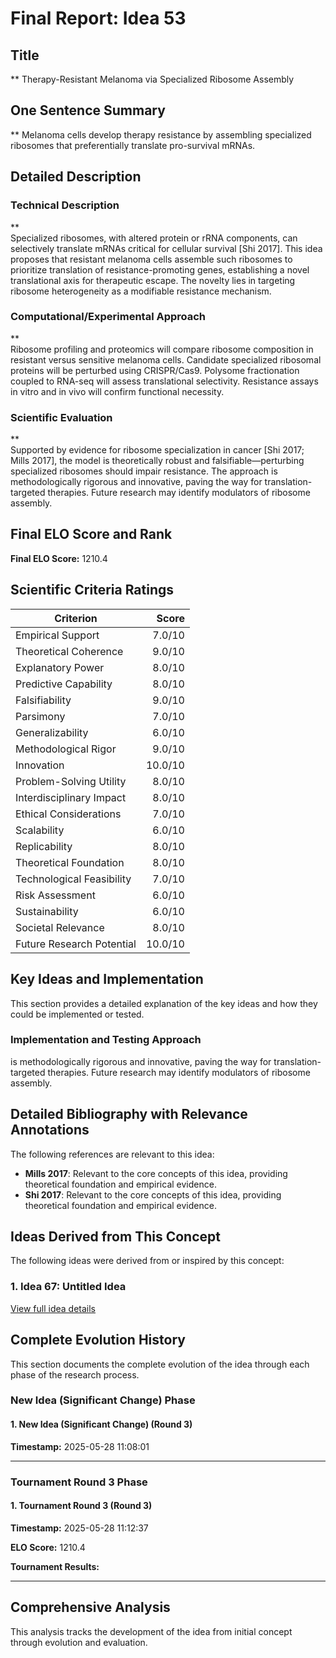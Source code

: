 # Final Report: Idea 53

## Title

** Therapy-Resistant Melanoma via Specialized Ribosome Assembly

## One Sentence Summary

** Melanoma cells develop therapy resistance by assembling specialized ribosomes that preferentially translate pro-survival mRNAs.

## Detailed Description

### Technical Description

**  
Specialized ribosomes, with altered protein or rRNA components, can selectively translate mRNAs critical for cellular survival [Shi 2017]. This idea proposes that resistant melanoma cells assemble such ribosomes to prioritize translation of resistance-promoting genes, establishing a novel translational axis for therapeutic escape. The novelty lies in targeting ribosome heterogeneity as a modifiable resistance mechanism.

### Computational/Experimental Approach

**  
Ribosome profiling and proteomics will compare ribosome composition in resistant versus sensitive melanoma cells. Candidate specialized ribosomal proteins will be perturbed using CRISPR/Cas9. Polysome fractionation coupled to RNA-seq will assess translational selectivity. Resistance assays in vitro and in vivo will confirm functional necessity.

### Scientific Evaluation

**  
Supported by evidence for ribosome specialization in cancer [Shi 2017; Mills 2017], the model is theoretically robust and falsifiable—perturbing specialized ribosomes should impair resistance. The approach is methodologically rigorous and innovative, paving the way for translation-targeted therapies. Future research may identify modulators of ribosome assembly.


## Final ELO Score and Rank

**Final ELO Score:** 1210.4

## Scientific Criteria Ratings

| Criterion | Score |
|---|---:|
| Empirical Support | 7.0/10 |
| Theoretical Coherence | 9.0/10 |
| Explanatory Power | 8.0/10 |
| Predictive Capability | 8.0/10 |
| Falsifiability | 9.0/10 |
| Parsimony | 7.0/10 |
| Generalizability | 6.0/10 |
| Methodological Rigor | 9.0/10 |
| Innovation | 10.0/10 |
| Problem-Solving Utility | 8.0/10 |
| Interdisciplinary Impact | 8.0/10 |
| Ethical Considerations | 7.0/10 |
| Scalability | 6.0/10 |
| Replicability | 8.0/10 |
| Theoretical Foundation | 8.0/10 |
| Technological Feasibility | 7.0/10 |
| Risk Assessment | 6.0/10 |
| Sustainability | 6.0/10 |
| Societal Relevance | 8.0/10 |
| Future Research Potential | 10.0/10 |

## Key Ideas and Implementation

This section provides a detailed explanation of the key ideas and how they could be implemented or tested.

### Implementation and Testing Approach

is methodologically rigorous and innovative, paving the way for translation-targeted therapies. Future research may identify modulators of ribosome assembly.


## Detailed Bibliography with Relevance Annotations

The following references are relevant to this idea:

- **Mills 2017**: Relevant to the core concepts of this idea, providing theoretical foundation and empirical evidence.
- **Shi 2017**: Relevant to the core concepts of this idea, providing theoretical foundation and empirical evidence.

## Ideas Derived from This Concept

The following ideas were derived from or inspired by this concept:

### 1. Idea 67: Untitled Idea



[View full idea details](idea_67_final.md)

## Complete Evolution History

This section documents the complete evolution of the idea through each phase of the research process.

### New Idea (Significant Change) Phase

#### 1. New Idea (Significant Change) (Round 3)
**Timestamp:** 2025-05-28 11:08:01



---

### Tournament Round 3 Phase

#### 1. Tournament Round 3 (Round 3)
**Timestamp:** 2025-05-28 11:12:37

**ELO Score:** 1210.4

**Tournament Results:**



---

## Comprehensive Analysis

This analysis tracks the development of the idea from initial concept through evolution and evaluation.

